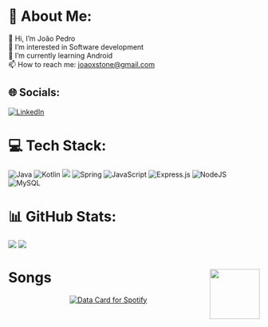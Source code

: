 # 💠 About Me:
👋 Hi, I’m João Pedro<br>👀 I’m interested in Software development<br>🌱 I’m currently learning Android<br>📫 How to reach me: joaoxstone@gmail.com


## 🌐 Socials:
[![LinkedIn](https://img.shields.io/badge/LinkedIn-%230077B5.svg?logo=linkedin&logoColor=white)](https://www.linkedin.com/in/joao-psv/) 

# 💻 Tech Stack:
![Java](https://img.shields.io/badge/java-%23ED8B00.svg?style=for-the-badge&logo=java&logoColor=white) ![Kotlin](https://img.shields.io/badge/kotlin-%230095D5.svg?style=for-the-badge&logo=kotlin&logoColor=white) <img src="https://img.shields.io/badge/android-%233DDC84.svg?&style=for-the-badge&logo=android&logoColor=black" /> ![Spring](https://img.shields.io/badge/spring-%236DB33F.svg?style=for-the-badge&logo=spring&logoColor=white) ![JavaScript](https://img.shields.io/badge/javascript-%23323330.svg?style=for-the-badge&logo=javascript&logoColor=%23F7DF1E) ![Express.js](https://img.shields.io/badge/express.js-%23404d59.svg?style=for-the-badge&logo=express&logoColor=%2361DAFB) ![NodeJS](https://img.shields.io/badge/node.js-6DA55F?style=for-the-badge&logo=node.js&logoColor=white) ![MySQL](https://img.shields.io/badge/mysql-%2300f.svg?style=for-the-badge&logo=mysql&logoColor=white) 
# 📊 GitHub Stats:
![](https://github-readme-stats.vercel.app/api?username=jotape-exe&theme=synthwave&hide_border=true&include_all_commits=false&count_private=false)
![](https://github-readme-stats.vercel.app/api/top-langs/?username=jotape-exe&theme=synthwave&hide_border=true&include_all_commits=false&count_private=false&layout=compact)

<!-- Proudly created with GPRM ( https://gprm.itsvg.in ) -->
# Songs <img src="https://media3.giphy.com/media/SBPsoblpU8IhYIXWGk/giphy.gif?cid=ecf05e47xuvmorzzg704omcyhkjaatgeag84awrwuluswqsc&ep=v1_gifs_related&rid=giphy.gif" width="100px" height="100px" align="right">

<p align="center">
<a href="https://data-card-for-spotify.herokuapp.com/card?user_id=31nc4p5mgikkdyf6rmimax2mah2m">
  <img src="https://data-card-for-spotify.herokuapp.com/api/card?user_id=31nc4p5mgikkdyf6rmimax2mah2m" alt="Data Card for Spotify">
</a>
</p>
